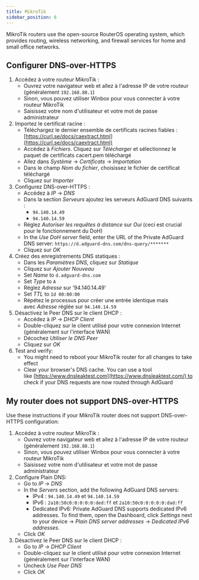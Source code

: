 ```yaml
---
title: MikroTik
sidebar_position: 6
---
```


MikroTik routers use the open-source RouterOS operating system, which provides routing, wireless networking, and firewall services for home and small office networks.

## Configurer DNS-over-HTTPS

1. Accédez à votre routeur MikroTik :
   - Ouvrez votre navigateur web et allez à l'adresse IP de votre routeur (généralement `192.168.88.1`)
   - Sinon, vous pouvez utiliser Winbox pour vous connecter à votre routeur MikroTik
   - Saisissez votre nom d'utilisateur et votre mot de passe administrateur
2. Importez le certificat racine :
   - Téléchargez le dernier ensemble de certificats racines fiables : [https://curl.se/docs/caextract.html](https://curl.se/docs/caextract.html)
   - Accédez à _Fichiers_. Cliquez sur _Télécharger_ et sélectionnez le paquet de certificats cacert.pem téléchargé
   - Allez dans _Système_ → _Certificats_ → _Importation_
   - Dans le champ _Nom du fichier_, choisissez le fichier de certificat téléchargé
   - Cliquez sur _Importer_
3. Configurez DNS-over-HTTPS :
   - Accédez à _IP_ → _DNS_
   - Dans la section _Serveurs_ ajoutez les serveurs AdGuard DNS suivants :
     - `94.140.14.49`
     - `94.140.14.59`
   - Réglez _Autoriser les requêtes à distance_ sur _Oui_ (ceci est crucial pour le fonctionnement du DoH)
   - In the _Use DoH server_ field, enter the URL of the Private AdGuard DNS server: `https://d.adguard-dns.com/dns-query/*******`
   - Cliquez sur _OK_
4. Créez des enregistrements DNS statiques :
   - Dans les _Paramètres DNS_, cliquez sur _Statique_
   - Cliquez sur _Ajouter Nouveau_
   - Set _Name_ to `d.adguard-dns.com`
   - Set _Type_ to `A`
   - Réglez _Adresse_ sur '94.140.14.49'
   - Set _TTL_ to `1d 00:00:00`
   - Répétez le processus pour créer une entrée identique mais avec _Adresse_ réglée sur `94.140.14.59`
5. Désactivez le Peer DNS sur le client DHCP :
   - Accédez à _IP_ → _DHCP Client_
   - Double-cliquez sur le client utilisé pour votre connexion Internet (généralement sur l'interface WAN)
   - Décochez _Utiliser le DNS Peer_
   - Cliquez sur _OK_
6. Test and verify:
   - You might need to reboot your MikroTik router for all changes to take effect
   - Clear your browser's DNS cache. You can use a tool like [https://www.dnsleaktest.com](https://www.dnsleaktest.com/) to check if your DNS requests are now routed through AdGuard

## My router does not support DNS-over-HTTPS

Use these instructions if your MikroTik router does not support DNS-over-HTTPS configuration:

1. Accédez à votre routeur MikroTik :
   - Ouvrez votre navigateur web et allez à l'adresse IP de votre routeur (généralement `192.168.88.1`)
   - Sinon, vous pouvez utiliser Winbox pour vous connecter à votre routeur MikroTik
   - Saisissez votre nom d'utilisateur et votre mot de passe administrateur
2. Configure Plain DNS:
   - Go to _IP_ → _DNS_
   - In the _Servers_ section, add the following AdGuard DNS servers:
     - IPv4 : `94.140.14.49` et `94.140.14.59`
     - IPv6 : `2a10:50c0:0:0:0:0:ded:ff` et `2a10:50c0:0:0:0:0:dad:ff`
     - Dedicated IPv6: Private AdGuard DNS supports dedicated IPv6 addresses. To find them, open the Dashboard, click _Settings_ next to your device → _Plain DNS server addresses_ → _Dedicated IPv6 addresses_.
   - Click _OK_
3. Désactivez le Peer DNS sur le client DHCP :
   - Go to _IP_ → _DHCP Client_
   - Double-cliquez sur le client utilisé pour votre connexion Internet (généralement sur l'interface WAN)
   - Uncheck _Use Peer DNS_
   - Click _OK_
